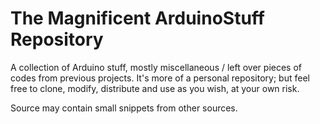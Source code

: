 # The Magnificent ArduinoStuff Repository
A collection of Arduino stuff, mostly miscellaneous / left over pieces of codes from previous projects.
It's more of a personal repository; but feel free to clone, modify, distribute and use as you wish, at your own risk.

Source may contain small snippets from other sources.